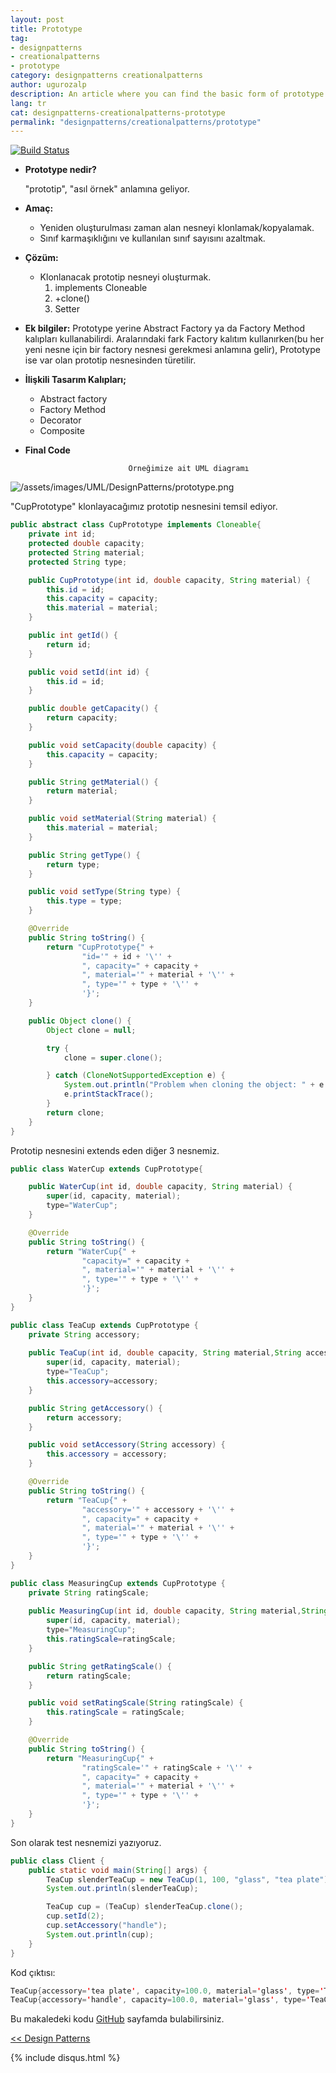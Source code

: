 ```yaml
---
layout: post
title: Prototype
tag:
- designpatterns
- creationalpatterns
- prototype
category: designpatterns creationalpatterns
author: ugurozalp
description: An article where you can find the basic form of prototype pattern
lang: tr
cat: designpatterns-creationalpatterns-prototype
permalink: "designpatterns/creationalpatterns/prototype"
---
```

 [![Build Status](https://travis-ci.org/joemccann/dillinger.svg?branch=master)](https://travis-ci.org/joemccann/dillinger)
- **Prototype nedir?**
    
    "prototip", "asıl örnek" anlamına geliyor.
- **Amaç:**
    - Yeniden oluşturulması zaman alan nesneyi klonlamak/kopyalamak.
    - Sınıf karmaşıklığını ve kullanılan sınıf sayısını azaltmak.
 
- **Çözüm:**
    - Klonlanacak prototip nesneyi oluşturmak.
        1. implements Cloneable
        2. +clone()
        3. Setter
 
- **Ek bilgiler:**
    Prototype yerine Abstract Factory ya da Factory Method kalıpları kullanabilirdi. Aralarındaki fark Factory kalıtım kullanırken(bu her yeni nesne için bir factory nesnesi gerekmesi anlamına gelir), Prototype ise var olan prototip nesnesinden türetilir.

- **İlişkili Tasarım Kalıpları;**
    - Abstract factory
    - Factory Method
    - Decorator
    - Composite

- **Final Code**

                             Örneğimize ait UML diagramı

![/assets/images/UML/DesignPatterns/prototype.png](/assets/images/UML/DesignPatterns/prototype.png)

"CupPrototype" klonlayacağımız prototip nesnesini temsil ediyor.

```java
public abstract class CupPrototype implements Cloneable{
    private int id;
    protected double capacity;
    protected String material;
    protected String type;

    public CupPrototype(int id, double capacity, String material) {
        this.id = id;
        this.capacity = capacity;
        this.material = material;
    }

    public int getId() {
        return id;
    }

    public void setId(int id) {
        this.id = id;
    }

    public double getCapacity() {
        return capacity;
    }

    public void setCapacity(double capacity) {
        this.capacity = capacity;
    }

    public String getMaterial() {
        return material;
    }

    public void setMaterial(String material) {
        this.material = material;
    }

    public String getType() {
        return type;
    }

    public void setType(String type) {
        this.type = type;
    }

    @Override
    public String toString() {
        return "CupPrototype{" +
                "id='" + id + '\'' +
                ", capacity=" + capacity +
                ", material='" + material + '\'' +
                ", type='" + type + '\'' +
                '}';
    }

    public Object clone() {
        Object clone = null;

        try {
            clone = super.clone();

        } catch (CloneNotSupportedException e) {
            System.out.println("Problem when cloning the object: " + e.getMessage());
            e.printStackTrace();
        }
        return clone;
    }
}
```

Prototip nesnesini extends eden diğer 3 nesnemiz.

```java
public class WaterCup extends CupPrototype{

    public WaterCup(int id, double capacity, String material) {
        super(id, capacity, material);
        type="WaterCup";
    }

    @Override
    public String toString() {
        return "WaterCup{" +
                "capacity=" + capacity +
                ", material='" + material + '\'' +
                ", type='" + type + '\'' +
                '}';
    }
}
```

```java
public class TeaCup extends CupPrototype {
    private String accessory;
    
    public TeaCup(int id, double capacity, String material,String accessory) {
        super(id, capacity, material);
        type="TeaCup";
        this.accessory=accessory;
    }

    public String getAccessory() {
        return accessory;
    }

    public void setAccessory(String accessory) {
        this.accessory = accessory;
    }

    @Override
    public String toString() {
        return "TeaCup{" +
                "accessory='" + accessory + '\'' +
                ", capacity=" + capacity +
                ", material='" + material + '\'' +
                ", type='" + type + '\'' +
                '}';
    }
}
```

```java
public class MeasuringCup extends CupPrototype {
    private String ratingScale;
    
    public MeasuringCup(int id, double capacity, String material,String ratingScale) {
        super(id, capacity, material);
        type="MeasuringCup";
        this.ratingScale=ratingScale;
    }

    public String getRatingScale() {
        return ratingScale;
    }

    public void setRatingScale(String ratingScale) {
        this.ratingScale = ratingScale;
    }

    @Override
    public String toString() {
        return "MeasuringCup{" +
                "ratingScale='" + ratingScale + '\'' +
                ", capacity=" + capacity +
                ", material='" + material + '\'' +
                ", type='" + type + '\'' +
                '}';
    }
}
```

Son olarak test nesnemizi yazıyoruz.

```java
public class Client {
    public static void main(String[] args) {
        TeaCup slenderTeaCup = new TeaCup(1, 100, "glass", "tea plate");
        System.out.println(slenderTeaCup);

        TeaCup cup = (TeaCup) slenderTeaCup.clone();
        cup.setId(2);
        cup.setAccessory("handle");
        System.out.println(cup);
    }
}
```

Kod çıktısı:

```java
TeaCup{accessory='tea plate', capacity=100.0, material='glass', type='TeaCup'}
TeaCup{accessory='handle', capacity=100.0, material='glass', type='TeaCup'}
```
 Bu makaledeki kodu [GitHub](https://github.com/ugurozalp/DesignPatterns/tree/master/src/com/ugurozalp/designpatterns/creational/prototype) sayfamda bulabilirsiniz.

[<< Design Patterns](/designpatterns/)

{% include disqus.html %}
